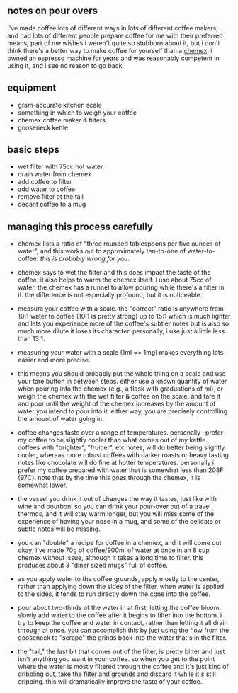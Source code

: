 notes on pour overs
---
i've made coffee lots of different ways in lots of different coffee makers, and had lots of different people prepare coffee for me with their preferred means; part of me wishes i weren't quite so stubborn about it, but i don't think there's a better way to make coffee for yourself than a [chemex](http://www.chemexcoffeemaker.com/). i owned an espresso machine for years and was reasonably competent in using it, and i see no reason to go back.

equipment
---
- gram-accurate kitchen scale
- something in which to weigh your coffee
- chemex coffee maker & filters
- gooseneck kettle

basic steps
---
- wet filter with 75cc hot water
- drain water from chemex
- add coffee to filter
- add water to coffee
- remove filter at the tail
- decant coffee to a mug

managing this process carefully
---
- chemex lists a ratio of "three rounded tablespoons per five ounces of water", and this works out to approximately ten-to-one of water-to-coffee. *this is probably wrong for you*.

- chemex says to wet the filter and this does impact the taste of the coffee. it also helps to warm the chemex itself. i use about 75cc of water. the chemex has a runnel to allow pouring while there's a filter in it. the difference is not especially profound, but it is noticeable.

- measure your coffee with a scale. the "correct" ratio is anywhere from 10:1 water to coffee (10:1 is pretty strong) up to 15:1 which is much lighter and lets you experience more of the coffee's subtler notes but is also so much more dilute it loses its character. personally, i use just a little less than 13:1.

- measuring your water with a scale (1ml == 1mg) makes everything lots easier and more precise.

- this means you should probably put the whole thing on a scale and use your tare button in between steps. either use a known quantity of water when pouring into the chemex (e.g., a flask with graduations of ml), or weigh the chemex with the wet filter & coffee on the scale, and tare it and pour until the weight of the chemex increases by the amount of water you intend to pour into it. either way, you are precisely controlling the amount of water going in.

- coffee changes taste over a range of temperatures. personally i prefer my coffee to be slightly cooler than what comes out of my kettle. coffees with "brighter", "fruitier", etc notes, will do better being slightly cooler, whereas more robust coffees with darker roasts or heavy tasting notes like chocolate will do fine at hotter temperatures. personally i prefer my coffee prepared with water that is somewhat less than 208F (97C). note that by the time this goes through the chemex, it is somewhat lower.

- the vessel you drink it out of changes the way it tastes, just like with wine and bourbon. so you can drink your pour-over out of a travel thermos, and it will stay warm longer, but you will miss some of the experience of having your nose in a mug, and some of the delicate or subtle notes will be missing.

- you can "double" a recipe for coffee in a chemex, and it will come out okay; i've made 70g of coffee/900ml of water at once in an 8 cup chemex without issue, although it takes a long time to filter. this produces about 3 "diner sized mugs" full of coffee.

- as you apply water to the coffee grounds, apply mostly to the center, rather than applying down the sides of the filter. when water is applied to the sides, it tends to run directly down the cone into the coffee. 

- pour about two-thirds of the water in at first, letting the coffee bloom. slowly add water to the coffee after it begins to filter into the bottom. i try to keep the coffee and water in contact, rather than letting it all drain through at once. you can accomplish this by just using the flow from the gooseneck to "scrape" the grinds back into the water that's in the filter.

- the "tail," the last bit that comes out of the filter, is pretty bitter and just isn't anything you want in your coffee. so when you get to the point where the water is mostly filtered through the coffee and it's just kind of dribbling out, take the filter and grounds and discard it while it's still dripping. this will dramatically improve the taste of your coffee.
